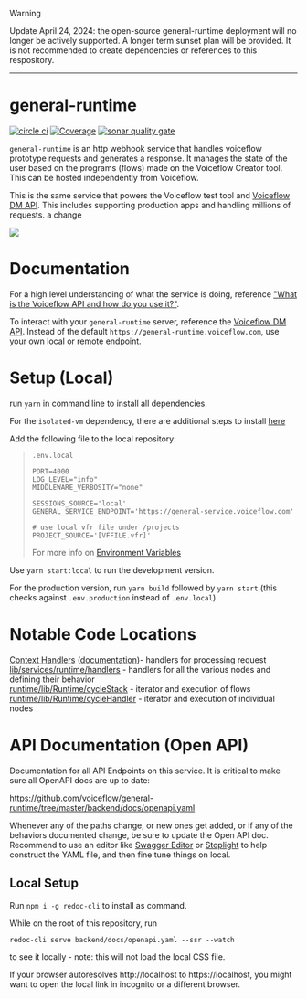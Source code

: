 > [!WARNING]
> Update April 24, 2024: the open-source general-runtime deployment will no longer be actively supported. A longer term sunset plan will be provided. It is not recommended to create dependencies or references to this respository.

----

# general-runtime

[![circle ci](https://circleci.com/gh/voiceflow/general-runtime.svg?style=shield)](https://circleci.com/gh/voiceflow/general-runtime)
[![Coverage](https://sonarcloud.io/api/project_badges/measure?project=voiceflow_general-runtime&metric=coverage)](https://sonarcloud.io/dashboard?id=voiceflow_general-runtime)
[![sonar quality gate](https://sonarcloud.io/api/project_badges/measure?project=voiceflow_general-runtime&metric=alert_status)](https://sonarcloud.io/dashboard?id=voiceflow_general-runtime)

`general-runtime` is an http webhook service that handles voiceflow prototype requests and generates a response. It manages the state of the user based on the programs (flows) made on the Voiceflow Creator tool. This can be hosted independently from Voiceflow.

This is the same service that powers the Voiceflow test tool and [Voiceflow DM API](https://www.voiceflow.com/api/dialog-manager). This includes supporting production apps and handling millions of requests.
 a change

![](https://global-uploads.webflow.com/5bec5cb06b362b0cf5ae9c36/6126a136c1944e0f3ce74028_telegram-main-p-2000.png)

# Documentation

For a high level understanding of what the service is doing, reference ["What is the Voiceflow API and how do you use it?"](https://www.voiceflow.com/blog/voiceflow-api).

To interact with your `general-runtime` server, reference the [Voiceflow DM API](https://www.voiceflow.com/api/dialog-manager). Instead of the default `https://general-runtime.voiceflow.com`, use your own local or remote endpoint.

# Setup (Local)

run `yarn` in command line to install all dependencies.

For the `isolated-vm` dependency, there are additional steps to install [here](https://github.com/laverdet/isolated-vm#requirements)

Add the following file to the local repository:

> `.env.local`
>
> ```
> PORT=4000
> LOG_LEVEL="info"
> MIDDLEWARE_VERBOSITY="none"
>
> SESSIONS_SOURCE='local'
> GENERAL_SERVICE_ENDPOINT='https://general-service.voiceflow.com'
>
> # use local vfr file under /projects
> PROJECT_SOURCE='[VFFILE.vfr]'
> ```
>
> For more info on [Environment Variables](https://github.com/voiceflow/general-runtime/blob/master/documentation/env.md)

Use `yarn start:local` to run the development version.

For the production version, run `yarn build` followed by `yarn start` (this checks against `.env.production` instead of `.env.local`)

# Notable Code Locations

[Context Handlers](https://github.com/voiceflow/general-runtime/blob/master/lib/services/interact.ts) ([documentation](https://github.com/voiceflow/general-runtime/blob/master/documentation/contextHandlers.md))- handlers for processing request<br/>
[lib/services/runtime/handlers](https://github.com/voiceflow/general-runtime/tree/master/lib/services/runtime/handlers) - handlers for all the various nodes and defining their behavior<br/>
[runtime/lib/Runtime/cycleStack](https://github.com/voiceflow/general-runtime/blob/master/runtime/lib/Runtime/cycleStack.ts) - iterator and execution of flows<br/>
[runtime/lib/Runtime/cycleHandler](https://github.com/voiceflow/general-runtime/blob/master/runtime/lib/Runtime/cycleHandler.ts) - iterator and execution of individual nodes

# API Documentation (Open API)

Documentation for all API Endpoints on this service.
It is critical to make sure all OpenAPI docs are up to date:

https://github.com/voiceflow/general-runtime/tree/master/backend/docs/openapi.yaml

Whenever any of the paths change, or new ones get added, or if any of the behaviors documented change, be sure to update the Open API doc.
Recommend to use an editor like [Swagger Editor](https://editor.swagger.io/) or [Stoplight](https://stoplight.io) to help construct the YAML file, and then fine tune things on local.

## Local Setup

Run `npm i -g redoc-cli` to install as command.

While on the root of this repository, run

```
redoc-cli serve backend/docs/openapi.yaml --ssr --watch
```

to see it locally - note: this will not load the local CSS file.

If your browser autoresolves http://localhost to https://localhost, you might want to open the local link in incognito or a different browser.
